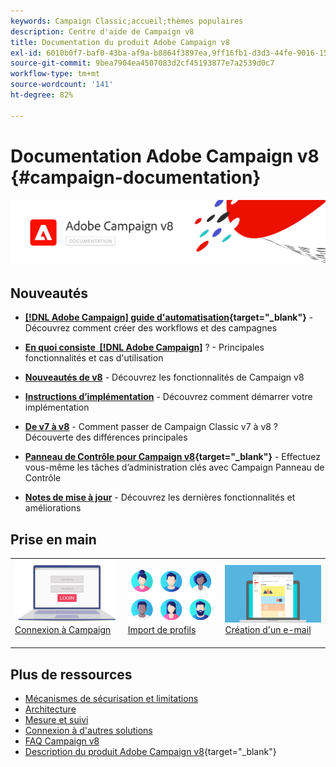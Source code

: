 ```yaml
---
keywords: Campaign Classic;accueil;thèmes populaires
description: Centre d'aide de Campaign v8
title: Documentation du produit Adobe Campaign v8
exl-id: 6010b0f7-baf0-43ba-af9a-b8864f3897ea,9ff16fb1-d3d3-44fe-9016-15abffdbc74e
source-git-commit: 9bea7904ea4507083d2cf45193877e7a2539d0c7
workflow-type: tm+mt
source-wordcount: '141'
ht-degree: 82%

---
```


# Documentation Adobe Campaign v8 {#campaign-documentation}

![](assets/banner-documentationv8.png)

## Nouveautés

* **[[!DNL Adobe Campaign] guide d&#39;automatisation](https://experienceleague.adobe.com/docs/campaign/automation/home.html?lang=fr){target="_blank"}** - Découvrez comment créer des workflows et des campagnes

* **[En quoi consiste  [!DNL Adobe Campaign]](start/get-started.md)** ? - Principales fonctionnalités et cas d&#39;utilisation

* **[Nouveautés de v8](start/whats-new.md)** - Découvrez les fonctionnalités de Campaign v8

* **[Instructions d’implémentation](start/implement.md)** - Découvrez comment démarrer votre implémentation

* **[De v7 à v8](start/v7-to-v8.md)** - Comment passer de Campaign Classic v7 à v8 ? Découverte des différences principales

* **[Panneau de Contrôle pour Campaign v8](https://experienceleague.adobe.com/docs/control-panel/using/discover-control-panel/key-features.html?lang=fr){target="_blank"}** - Effectuez vous-même les tâches d’administration clés avec Campaign Panneau de Contrôle

* **[Notes de mise à jour](start/release-notes.md)** - Découvrez les dernières fonctionnalités et améliorations


## Prise en main

<table>
<tr>
  <td valign="bottom">
    <a href="start/connect.md">
      <img alt="Connexion" src="start/assets/do-not-localize/login.jpeg"/>
    </a>
    <div>
    <a href="start/connect.md">Connexion à Campaign</a>
    </div>
    <br>
  </td>

<td valign="bottom">
      <a href="start/import.md">
       <img alt="Import" src="start/assets/do-not-localize/profiles.jpeg" />
       </a>
    <div><a href="start/import.md">Import de profils</a>
    </div>
    <br>
  </td>
  <td valign="bottom">
    <a href="start/create-message.md">
      <img alt="E-mail" src="start/assets/do-not-localize/email-design.jpeg" />
    </a>
    <div>
    <a href="start/create-message.md">Création d'un e-mail</a>
    </div>
    <br>
  </td>
</tr>
</table>

## Plus de ressources

* [Mécanismes de sécurisation et limitations](start/ac-guardrails.md)
* [Architecture](architecture/architecture.md)
* [Mesure et suivi](reporting/gs-reporting.md)
* [Connexion à d&#39;autres solutions](connect/integration.md)
* [FAQ Campaign v8](start/campaign-faq.md)
* [Description du produit Adobe Campaign v8](https://helpx.adobe.com/fr/legal/product-descriptions/adobe-campaign-managed-cloud-services.html){target="_blank"}
